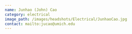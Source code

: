 ```yaml
---
name: Junhao (John) Cao
category: electrical
image_path: /images/headshots/Electrical/JunhaoCao.jpg
contact: mailto:jucao@umich.edu
---
```

